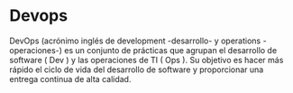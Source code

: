 # Devops
DevOps (acrónimo inglés de development -desarrollo- y operations -operaciones-) es un conjunto de prácticas que agrupan el desarrollo de software ( Dev ) y las operaciones de TI ( Ops ). Su objetivo es hacer más rápido el ciclo de vida del desarrollo de software y proporcionar una entrega continua de alta calidad.
